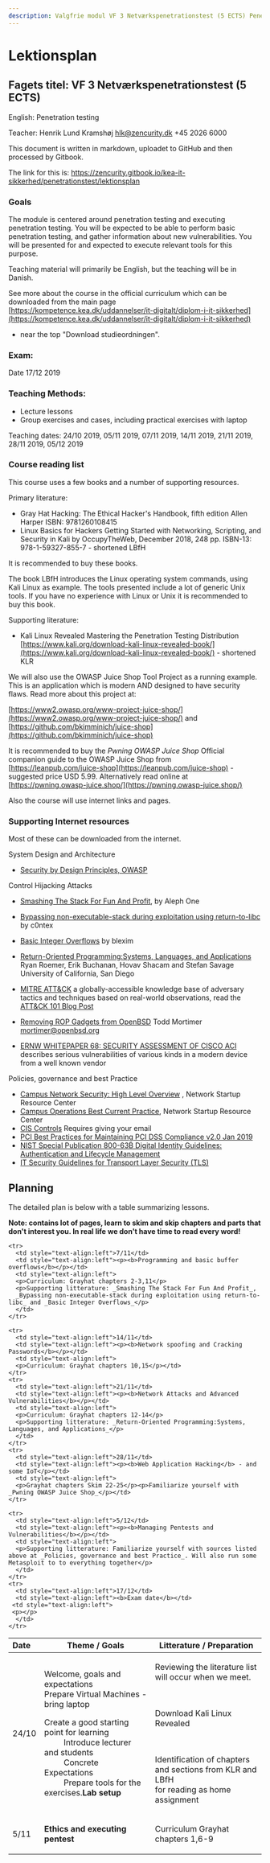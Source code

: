 ```yaml
---
description: Valgfrie modul VF 3 Netværkspenetrationstest (5 ECTS) Penetration testing
---
```


# Lektionsplan

## Fagets titel: VF 3 Netværkspenetrationstest \(5 ECTS\)

English: Penetration testing

Teacher: Henrik Lund Kramshøj hlk@zencurity.dk +45 2026 6000

This document is written in markdown, uploadet to GitHub and then processed by Gitbook.

The link for this is:
https://zencurity.gitbook.io/kea-it-sikkerhed/penetrationstest/lektionsplan

### Goals

The module is centered around penetration testing and executing penetration testing. You will be expected to be able to perform basic penetration testing, and gather information about new vulnerabilities. You will be presented for and expected to execute relevant tools for this purpose.

Teaching material will primarily be English, but the teaching will be in Danish.

See more about the course in the official curriculum which can be downloaded from the main page [https://kompetence.kea.dk/uddannelser/it-digitalt/diplom-i-it-sikkerhed](https://kompetence.kea.dk/uddannelser/it-digitalt/diplom-i-it-sikkerhed)
- near the top "Download studieordningen".

### Exam:

Date 17/12 2019

### Teaching Methods:

* Lecture lessons
* Group exercises and cases, including practical exercises with laptop

Teaching dates: 24/10 2019, 05/11 2019, 07/11 2019, 14/11 2019, 21/11 2019, 28/11 2019, 05/12 2019

### Course reading list

This course uses a few books and a number of supporting resources.

Primary literature:

* Gray Hat Hacking: The Ethical Hacker's Handbook, fifth edition
Allen Harper ISBN: 9781260108415
* Linux Basics for Hackers Getting Started with Networking, Scripting, and Security in Kali by OccupyTheWeb, December 2018, 248 pp. ISBN-13: 978-1-59327-855-7 - shortened LBfH

It is recommended to buy these books.

The book LBfH introduces the Linux operating system commands, using Kali Linux as example. The tools presented include a lot of generic Unix tools. If you have no experience with Linux or Unix it is recommended to buy this book.


Supporting literature:

* Kali Linux Revealed  Mastering the Penetration Testing Distribution [https://www.kali.org/download-kali-linux-revealed-book/](https://www.kali.org/download-kali-linux-revealed-book/) - shortened KLR

We will also use the OWASP Juice Shop Tool Project as a running example. This is an application which is modern AND designed to have security flaws. Read more about this project at:

[https://www2.owasp.org/www-project-juice-shop/](https://www2.owasp.org/www-project-juice-shop/) and
[https://github.com/bkimminich/juice-shop](https://github.com/bkimminich/juice-shop)


It is recommended to buy the _Pwning OWASP Juice Shop_
Official companion guide to the OWASP Juice Shop from [https://leanpub.com/juice-shop](https://leanpub.com/juice-shop) - suggested price USD 5.99. Alternatively read online at [https://pwning.owasp-juice.shop/](https://pwning.owasp-juice.shop/)


Also the course will use internet links and pages.



### Supporting Internet resources


Most of these can be downloaded from the internet.

System Design and Architecture
* [Security by Design Principles, OWASP](https://www.owasp.org/index.php/Security_by_Design_Principles)

Control Hijacking Attacks
* [Smashing The Stack For Fun And Profit](http://www.phrack.com/issues.html?issue=49&id=14#article), by Aleph One
* [Bypassing non-executable-stack during exploitation using return-to-libc](http://css.csail.mit.edu/6.858/2014/readings/return-to-libc.pdf)
 by c0ntex
* [Basic Integer Overflows](http://www.phrack.com/issues.html?issue=60&id=10#article) by blexim
* [Return-Oriented Programming:Systems, Languages, and Applications](https://hovav.net/ucsd/dist/rop.pdf)
Ryan Roemer, Erik Buchanan, Hovav Shacam and Stefan Savage University of California, San Diego
* [MITRE ATT&CK](https://attack.mitre.org/) a globally-accessible knowledge base of adversary tactics and techniques based on real-world observations, read the [ATT&CK 101 Blog Post](https://medium.com/mitre-attack/att-ck-101-17074d3bc62)

* [Removing ROP Gadgets from OpenBSD](https://www.openbsd.org/papers/asiabsdcon2019-rop-paper.pdf) Todd Mortimer mortimer@openbsd.org
* [ERNW WHITEPAPER 68: SECURITY ASSESSMENT OF CISCO ACI](https://static.ernw.de/whitepaper/ERNW_Whitepaper68_Vulnerability_Assessment_Cisco_ACI_signed.pdf) describes serious vulnerabilities of various kinds in a modern device from a well known vendor


Policies, governance and best Practice
* [Campus Network Security: High Level Overview](https://nsrc.org/workshops/2018/myren-nsrc-cndo/networking/cndo/en/presentations/Campus_Security_Overview.pdf) , Network Startup Resource Center  
* [Campus Operations Best Current Practice](https://nsrc.org/workshops/2018/tenet-nsrc-cndo/networking/cndo/en/presentations/Campus_Operations_BCP.pdf), Network Startup Resource Center  
* [CIS Controls](https://learn.cisecurity.org/cis-controls-download) Requires giving your email
* [PCI Best Practices for Maintaining PCI DSS Compliance v2.0 Jan 2019](https://www.pcisecuritystandards.org/documents/PCI_DSS_V2.0_Best_Practices_for_Maintaining_PCI_DSS_Compliance.pdf?agreement=true&time=1555354264656)
* [NIST Special Publication 800-63B Digital Identity Guidelines: Authentication and Lifecycle Management](https://pages.nist.gov/800-63-3/sp800-63b.html)
* [IT Security Guidelines for Transport Layer Security (TLS)](https://english.ncsc.nl/publications/publications/2019/juni/01/it-security-guidelines-for-transport-layer-security-tls)



## Planning

The detailed plan is below with a table summarizing lessons.

**Note: contains lot of pages, learn to skim and skip chapters and parts that don't interest you. In real life we don't have time to read every word!**

<table>
  <thead>
    <tr>
      <th style="text-align:left;width:10%">Date</th>
      <th style="width:45%">Theme / Goals</th>
      <th style="width:45%">Litterature / Preparation</th>
    </tr>
  </thead>
  <tbody>
    <tr>
      <td style="text-align:left">24/10</td>
      <td style="text-align:left">
        <p>Welcome, goals and expectations</br>
        Prepare Virtual Machines - bring laptop</p>
        <p>Create a good starting point for learning </br>
         Introduce lecturer and students </br>
         Concrete Expectations </br>
         Prepare tools for the exercises.<b>Lab setup</b> </p>
      </td>
      <td style="text-align:left">
      <p> Reviewing the literature list will occur when we meet. </p>
         <p> Download Kali Linux Revealed </p>
         <p> Identification of chapters and sections from KLR and LBfH<br>
        for reading as home assignment </p>
      </td>
    </tr>
    <tr>
      <td style="text-align:left">5/11</td>
      <td style="text-align:left"><p><b>Ethics and executing pentest</b></p></td>
      <td style="text-align:left">
      <p></p>
      <p>Curriculum Grayhat chapters 1,6-9</p>
      </td>
    </tr>

    <tr>
      <td style="text-align:left">7/11</td>
      <td style="text-align:left"><p><b>Programming and basic buffer overflows</b></p></td>
      <td style="text-align:left">
      <p>Curriculum: Grayhat chapters 2-3,11</p>
      <p>Supporting litterature: _Smashing The Stack For Fun And Profit_,
      _Bypassing non-executable-stack during exploitation using return-to-libc_ and _Basic Integer Overflows_</p>
      </td>
    </tr>

    <tr>
      <td style="text-align:left">14/11</td>
      <td style="text-align:left"><p><b>Network spoofing and Cracking Passwords</b></p></td>
      <td style="text-align:left">
      <p>Curriculum: Grayhat chapters 10,15</p></td>
    </tr>
    <tr>
      <td style="text-align:left">21/11</td>
      <td style="text-align:left"><p><b>Network Attacks and Advanced Vulnerabilities</b></p></td>
      <td style="text-align:left">
      <p>Curriculum: Grayhat chapters 12-14</p>
      <p>Supporting litterature: _Return-Oriented Programming:Systems, Languages, and Applications_</p>
      </td>
    </tr>
    <tr>
      <td style="text-align:left">28/11</td>
      <td style="text-align:left"><p><b>Web Application Hacking</b> - and some IoT</p></td>
      <td style="text-align:left">
      <p>Grayhat chapters Skim 22-25</p><p>Familiarize yourself with _Pwning OWASP Juice Shop_</p></td>
    </tr>

    <tr>
      <td style="text-align:left">5/12</td>
      <td style="text-align:left"><p><b>Managing Pentests and Vulnerabilities</b></p></td>
      <td style="text-align:left">
      <p>Supporting litterature: Familiarize yourself with sources listed above at _Policies, governance and best Practice_. Will also run some Metasploit to to everything together</p>
      </td>
    </tr>
    <tr>
      <td style="text-align:left">17/12</td>
      <td style="text-align:left"><b>Exam date</b></td>
     <td style="text-align:left">
     <p></p>
      </td>
    </tr>

  </tbody>
</table>

